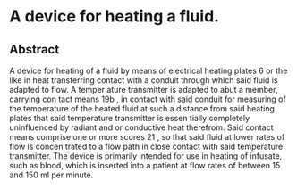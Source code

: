 # A device for heating a fluid.

## Abstract
A device for heating of a fluid by means of electrical heating plates 6 or the like in heat transferring contact with a conduit through which said fluid is adapted to flow. A temper ature transmitter is adapted to abut a member, carrying con tact means 19b , in contact with said conduit for measuring of the temperature of the heated fluid at such a distance from said heating plates that said temperature transmitter is essen tially completely uninfluenced by radiant and or conductive heat therefrom. Said contact means comprise one or more scores 21 , so that said fluid at lower rates of flow is concen trated to a flow path in close contact with said temperature transmitter. The device is primarily intended for use in heating of infusate, such as blood, which is inserted into a patient at flow rates of between 15 and 150 ml per minute.
